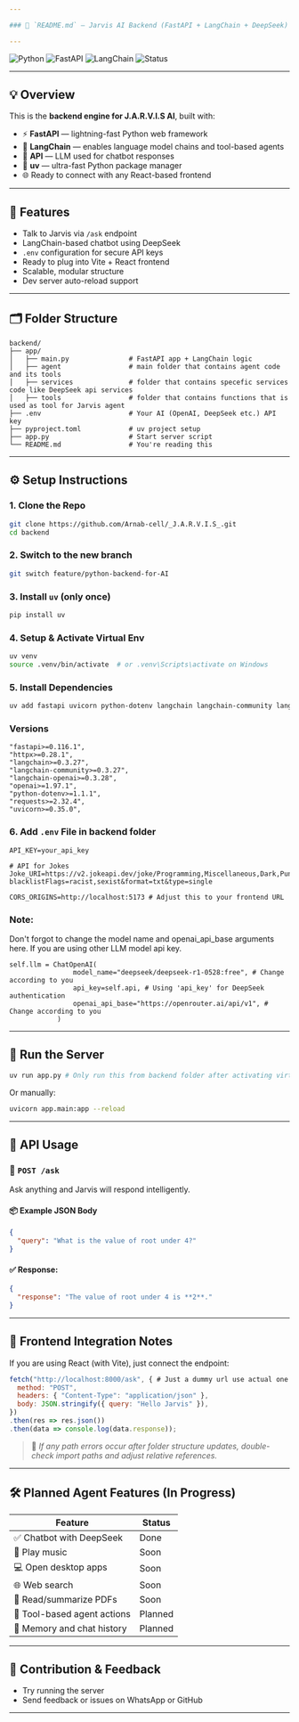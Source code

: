 ```yaml
---

### 📄 `README.md` – Jarvis AI Backend (FastAPI + LangChain + DeepSeek)

---
```


![Python](https://img.shields.io/badge/Python-3.10+-blue)
![FastAPI](https://img.shields.io/badge/FastAPI-Backend-green)
![LangChain](https://img.shields.io/badge/LangChain-AI%20Agent-purple)
![Status](https://img.shields.io/badge/Status-In%20Progress-yellow)

---

## 💡 Overview

This is the **backend engine for J.A.R.V.I.S AI**, built with:

* ⚡ **FastAPI** — lightning-fast Python web framework
* 🧠 **LangChain** — enables language model chains and tool-based agents
* 🤖 **API** — LLM used for chatbot responses
* 🔧 **uv** — ultra-fast Python package manager
* 🌐 Ready to connect with any React-based frontend

---

## 🚀 Features

* Talk to Jarvis via `/ask` endpoint
* LangChain-based chatbot using DeepSeek
* `.env` configuration for secure API keys
* Ready to plug into Vite + React frontend
* Scalable, modular structure
* Dev server auto-reload support

---

## 🗂️ Folder Structure

```
backend/
├── app/
│   ├── main.py               # FastAPI app + LangChain logic
│   ├── agent                 # main folder that contains agent code and its tools
│   ├── services              # folder that contains specefic services code like DeepSeek api services
│   ├── tools                 # folder that contains functions that is used as tool for Jarvis agent
├── .env                      # Your AI (OpenAI, DeepSeek etc.) API key
├── pyproject.toml            # uv project setup
├── app.py                    # Start server script
└── README.md                 # You're reading this
```

---

## ⚙️ Setup Instructions

### 1. Clone the Repo

```bash
git clone https://github.com/Arnab-cell/_J.A.R.V.I.S_.git
cd backend
```

### 2. Switch to the new branch

```bash
git switch feature/python-backend-for-AI
```

### 3. Install `uv` (only once)

```bash
pip install uv
```

### 4. Setup & Activate Virtual Env

```bash
uv venv
source .venv/bin/activate  # or .venv\Scripts\activate on Windows
```

### 5. Install Dependencies

```bash
uv add fastapi uvicorn python-dotenv langchain langchain-community langchain-openai openai requests
```

### Versions

```
"fastapi>=0.116.1",
"httpx>=0.28.1",
"langchain>=0.3.27",
"langchain-community>=0.3.27",
"langchain-openai>=0.3.28",
"openai>=1.97.1",
"python-dotenv>=1.1.1",
"requests>=2.32.4",
"uvicorn>=0.35.0",
```

### 6. Add `.env` File in backend folder

```env
API_KEY=your_api_key

# API for Jokes
Joke_URI=https://v2.jokeapi.dev/joke/Programming,Miscellaneous,Dark,Pun,Spooky?blacklistFlags=racist,sexist&format=txt&type=single

CORS_ORIGINS=http://localhost:5173 # Adjust this to your frontend URL
```

### Note:
Don't forgot to change the model name and openai_api_base arguments here. If you are using other LLM model api key.

```
self.llm = ChatOpenAI(
                model_name="deepseek/deepseek-r1-0528:free", # Change according to you
                api_key=self.api, # Using 'api_key' for DeepSeek authentication
                openai_api_base="https://openrouter.ai/api/v1", # Change according to you
            )
```

---

## 🏁 Run the Server

```bash
uv run app.py # Only run this from backend folder after activating virtual environment
```

Or manually:

```bash
uvicorn app.main:app --reload
```

---

## 🔌 API Usage

### 🧠 `POST /ask`

Ask anything and Jarvis will respond intelligently.

#### 📦 Example JSON Body

```json
{
  "query": "What is the value of root under 4?"
}
```

#### ✅ Response:

```json
{
  "response": "The value of root under 4 is **2**."
}
```

---

## 🧩 Frontend Integration Notes

If you are using React (with Vite), just connect the endpoint:

```js
fetch("http://localhost:8000/ask", { # Just a dummy url use actual one buy running the backend server
  method: "POST",
  headers: { "Content-Type": "application/json" },
  body: JSON.stringify({ query: "Hello Jarvis" }),
})
.then(res => res.json())
.then(data => console.log(data.response));
```

> 🔁 *If any path errors occur after folder structure updates, double-check import paths and adjust relative references.*

---

## 🛠️ Planned Agent Features (In Progress)

| Feature                     | Status  |
| --------------------------- | ------- |
| ✅ Chatbot with DeepSeek     | Done    |
| 🎵 Play music               | Soon    |
| 💻 Open desktop apps        | Soon    |
| 🌐 Web search               | Soon    |
| 📖 Read/summarize PDFs      | Soon    |
| 📁 Tool-based agent actions | Planned |
| 💬 Memory and chat history  | Planned |

---

## 🙋 Contribution & Feedback

* Try running the server
* Send feedback or issues on WhatsApp or GitHub

---
